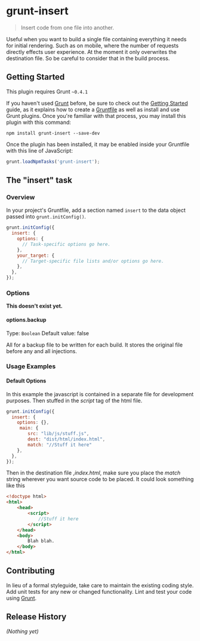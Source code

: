 # grunt-insert

> Insert code from one file into another.

Useful when you want to build a single file containing everything it needs for initial rendering. Such as on mobile, where the number of requests directly effects user experience.
At the moment it only overwrites the destination file. So be careful to consider that in the build process.

## Getting Started
This plugin requires Grunt `~0.4.1`

If you haven't used [Grunt](http://gruntjs.com/) before, be sure to check out the [Getting Started](http://gruntjs.com/getting-started) guide, as it explains how to create a [Gruntfile](http://gruntjs.com/sample-gruntfile) as well as install and use Grunt plugins. Once you're familiar with that process, you may install this plugin with this command:

```shell
npm install grunt-insert --save-dev
```

Once the plugin has been installed, it may be enabled inside your Gruntfile with this line of JavaScript:

```js
grunt.loadNpmTasks('grunt-insert');
```

## The "insert" task

### Overview
In your project's Gruntfile, add a section named `insert` to the data object passed into `grunt.initConfig()`.

```js
grunt.initConfig({
  insert: {
    options: {
      // Task-specific options go here.
    },
    your_target: {
      // Target-specific file lists and/or options go here.
    },
  },
});
```

### Options

**This doesn't exist yet.**
#### options.backup
Type: `Boolean`
Default value: false

All for a backup file to be written for each build. It stores the original file before any and all injections.

### Usage Examples

#### Default Options
In this example the javascript is contained in a separate file for development purposes. Then stuffed in the *script* tag of the html file.

```js
grunt.initConfig({
  insert: {
    options: {},
	 main: {
		src: "lib/js/stuff.js",
		dest: "dist/html/index.html",
		match: "//Stuff it here"
	},
  },
});
```

Then in the destination file ,*index.html*, make sure you place the *match* string wherever you want source code to be placed. It could look something like this
```html
<!doctype html>
<html>
	<head>
		<script>
			//Stuff it here
		</script>
	</head>
	<body>
		Blah blah.
	</body>
</html>
```

## Contributing
In lieu of a formal styleguide, take care to maintain the existing coding style. Add unit tests for any new or changed functionality. Lint and test your code using [Grunt](http://gruntjs.com/).

## Release History
_(Nothing yet)_
